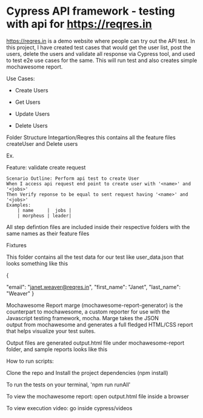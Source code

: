 # Cypress API framework - testing with api for https://reqres.in

https://reqres.in is a demo website where people can try out the API test. In this project, I have created test cases that would get the user list, post the users, delete the users and validate all response via Cypress tool, and used to test e2e use cases for the same. This will run test and also creates simple mochawesome report.

Use Cases:

- Create Users

- Get Users

- Update Users    

- Delete Users


Folder Structure
Integartion/Reqres
this contains all the feature files createUser and Delete users 

Ex.

Feature: validate create request

    Scenario Outline: Perform api test to create User
    When I access api request end point to create user with '<name>' and '<jobs>'
    Then Verify reponse to be equal to sent request having '<name>' and '<jobs>'
    Examples:
        | name     |  jobs |
        | morpheus | leader|
        
All step defintion files are included inside their respective folders with the same names as their feature files

Fixtures

This folder contains all the test data for our test like user_data.json that looks something like this 

{

   "email": "janet.weaver@reqres.in",
    "first_name": "Janet",
    "last_name": "Weaver"
 }
 
Mochawesome Report
marge (mochawesome-report-generator) is the counterpart to mochawesome, a custom reporter for use with the Javascript testing framework, mocha. Marge takes the JSON 	
output from mochawesome and generates a full fledged HTML/CSS report that helps visualize your test suites.

Output files are generated output.html file under mochawesome-report folder, 
and sample reports looks like this


How to run scripts:

Clone the repo and Install the project dependencies (npm install)

To run the tests on your terminal, 'npm run runAll'

To view the mochawesome report: open output.html file inside a browser

To view execution video: go inside cypress/videos



